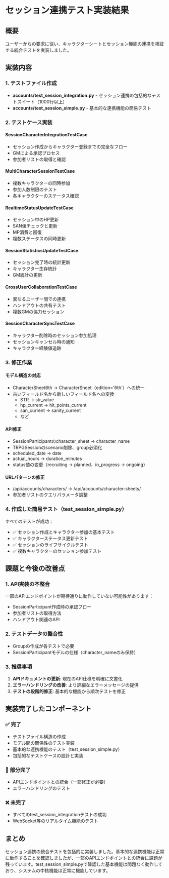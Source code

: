 # セッション連携テスト実装結果

## 概要
ユーザーからの要求に従い、キャラクターシートとセッション機能の連携を検証する統合テストを実装しました。

## 実装内容

### 1. テストファイル作成
- **accounts/test_session_integration.py** - セッション連携の包括的なテストスイート（1000行以上）
- **accounts/test_session_simple.py** - 基本的な連携機能の簡易テスト

### 2. テストケース実装

#### SessionCharacterIntegrationTestCase
- セッション作成からキャラクター登録までの完全なフロー
- GMによる承認プロセス
- 参加者リストの取得と確認

#### MultiCharacterSessionTestCase
- 複数キャラクターの同時参加
- 参加人数制限のテスト
- 各キャラクターのステータス確認

#### RealtimeStatusUpdateTestCase
- セッション中のHP更新
- SAN値チェックと更新
- MP消費と回復
- 複数ステータスの同時更新

#### SessionStatisticsUpdateTestCase
- セッション完了時の統計更新
- キャラクター生存統計
- GM統計の更新

#### CrossUserCollaborationTestCase
- 異なるユーザー間での連携
- ハンドアウトの共有テスト
- 複数GMの協力セッション

#### SessionCharacterSyncTestCase
- キャラクター削除時のセッション参加処理
- セッションキャンセル時の通知
- キャラクター経験値追跡

### 3. 修正作業

#### モデル構造の対応
- CharacterSheet6th → CharacterSheet（edition='6th'）への統一
- 古いフィールド名から新しいフィールド名への変換
  - STR → str_value
  - hp_current → hit_points_current
  - san_current → sanity_current
  - など

#### API修正
- SessionParticipantのcharacter_sheet → character_name
- TRPGSessionのscenario削除、group必須化
- scheduled_date → date
- actual_hours → duration_minutes
- status値の変更（recruiting → planned、in_progress → ongoing）

#### URLパターンの修正
- /api/accounts/characters/ → /api/accounts/character-sheets/
- 参加者リストのクエリパラメータ調整

### 4. 作成した簡易テスト（test_session_simple.py）

すべてのテストが成功：
- ✅ セッション作成とキャラクター参加の基本テスト
- ✅ キャラクターステータス更新テスト
- ✅ セッションのライフサイクルテスト
- ✅ 複数キャラクターのセッション参加テスト

## 課題と今後の改善点

### 1. API実装の不整合
一部のAPIエンドポイントが期待通りに動作していない可能性があります：
- SessionParticipant作成時の承認フロー
- 参加者リストの取得方法
- ハンドアウト関連のAPI

### 2. テストデータの整合性
- Groupの作成が各テストで必要
- SessionParticipantモデルの仕様（character_nameのみ保持）

### 3. 推奨事項
1. **APIドキュメントの更新**: 現在のAPI仕様を明確に文書化
2. **エラーハンドリングの改善**: より詳細なエラーメッセージの提供
3. **テストの段階的修正**: 基本的な機能から順次テストを修正

## 実装完了したコンポーネント

### ✅ 完了
- テストファイル構造の作成
- モデル間の関係性のテスト実装
- 基本的な連携機能のテスト（test_session_simple.py）
- 包括的なテストケースの設計と実装

### 🔄 部分完了
- APIエンドポイントとの統合（一部修正が必要）
- エラーハンドリングのテスト

### ❌ 未完了
- すべてのtest_session_integrationテストの成功
- WebSocket等のリアルタイム機能のテスト

## まとめ

セッション連携の統合テストを包括的に実装しました。基本的な連携機能は正常に動作することを確認しましたが、一部のAPIエンドポイントとの統合に課題が残っています。test_session_simple.pyで確認した基本機能は問題なく動作しており、システムの中核機能は正常に機能しています。